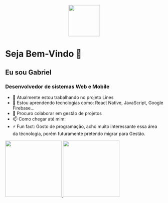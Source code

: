 <p align="center">
  <img width="100px" src="https://drive.google.com/file/d/1AphEHyUYtIDDMR7v8OkR9L3pyAicBbzS/view?usp=sharing" align="center" />
  <h1>Seja Bem-Vindo 👋</h1>
  <h2>Eu sou Gabriel</h2>
  <h3>Desenvolvedor de sistemas Web e Mobile</h3>
</p>

- 🔭 Atualmente estou trabalhando no projeto Lines
- 🌱 Estou aprendendo tecnologias como: React Native, JavaScript, Google Firebase...
- 👯 Procuro colaborar em gestão de projetos 
- 📫 Como chegar até mim: 
- ⚡ Fun fact: Gosto de programação, acho muito interessante essa área da técnologia, porém futuramente pretendo migrar para Gestão.

<div>
  <a href="https://github.com/anjosgabriel">
  <img height="180em" src="https://github-readme-stats.vercel.app/api?username=anjosgabriel&show_icons=true&theme=merko&incluede_all_commits=true&count_private=true"/> 
  <img height="180em" src="https://github-readme-stats.vercel.app/api/top-langs/?username=anjosgabriel&layout=compact&langs_count=16&theme=merko"/>
</div>
